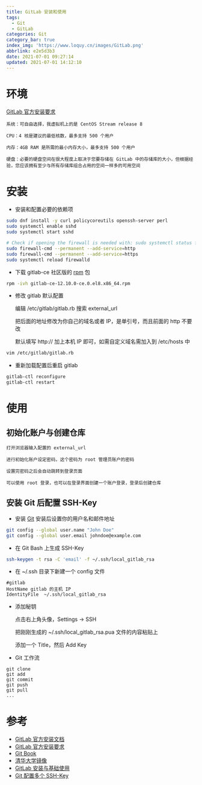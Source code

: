 ```yaml
---
title: GitLab 安装和使用
tags:
  - Git
  - GitLab
categories: Git 
category_bar: true
index_img: 'https://www.loquy.cn/images/GitLab.png'
abbrlink: e2e5d3b3
date: 2021-07-01 09:27:14
updated: 2021-07-01 14:12:10
---
```

# 环境

[GitLab 官方安装要求](https://docs.gitlab.com/ee/install/requirements.html)
    
    系统：可自由选择，我虚拟机上的是 CentOS Stream release 8

    CPU：4 核是建议的最低核数，最多支持 500 个用户

    内存：4GB RAM 是所需的最小内存大小，最多支持 500 个用户

    硬盘：必要的硬盘空间在很大程度上取决于您要存储在 GitLab 中的存储库的大小，但根据经验，您应该拥有至少与所有存储库组合占用的空间一样多的可用空间

# 安装

- 安装和配置必要的依赖项

``` bash
sudo dnf install -y curl policycoreutils openssh-server perl
sudo systemctl enable sshd
sudo systemctl start sshd

# Check if opening the firewall is needed with: sudo systemctl status firewalld
sudo firewall-cmd --permanent --add-service=http
sudo firewall-cmd --permanent --add-service=https
sudo systemctl reload firewalld
```

- 下载 gitlab-ce 社区版的 [rpm](https://mirrors.tuna.tsinghua.edu.cn/gitlab-ce/yum/el8/) 包

``` bash
rpm -ivh gitlab-ce-12.10.0-ce.0.el8.x86_64.rpm
```

- 修改 gitlab 默认配置


    编辑 /etc/gitlab/gitlab.rb 搜索 external_url 

    把后面的地址修改为你自己的域名或者 IP，是单引号，而且前面的 http 不要改

    默认填写 http:// 加上本机 IP 即可，如需自定义域名需加入到 /etc/hosts 中

``` bash
vim /etc/gitlab/gitlab.rb
```

- 重新加载配置后重启 gitlab

``` bash
gitlab-ctl reconfigure
gitlab-ctl restart
```

# 使用

## 初始化账户与创建仓库

    打开浏览器输入配置的 external_url

    进行初始化账户设定密码，这个密码为 root 管理员账户的密码

    设置完密码之后会自动跳转到登录页面

    可以使用 root 登录，也可以在登录界面创建一个账户登录，登录后创建仓库

## 安装 Git 后配置 SSH-Key

- 安装 [Git](https://git-scm.com/book/zh/v2) 安装后设置你的用户名和邮件地址

``` bash
git config --global user.name "John Doe"
git config --global user.email johndoe@example.com
```

- 在 Git Bash 上生成 SSH-Key

``` bash
ssh-keygen -t rsa -C 'email' -f ~/.ssh/local_gitlab_rsa
```

- 在 ~/.ssh 目录下新建一个 config 文件

``` 
#gitlab
HostName gitlab 的主机 IP
IdentityFile  ~/.ssh/local_gitlab_rsa
```

- 添加秘钥


    点击右上角头像，Settings -> SSH 

    把刚刚生成的 ~/.ssh/local_gitlab_rsa.pua 文件的内容粘贴上

    添加一个 Title，然后 Add Key

- Git 工作流

``` 
git clone
git add
git commit
git push
git pull
...
```

# 参考
- [GitLab 官方安装文档](https://about.gitlab.com/install/#centos-8)
- [GitLab 官方安装要求](https://docs.gitlab.com/ee/install/requirements.html)
- [Git Book](https://git-scm.com/book/zh/v2)
- [清华大学镜像](https://mirrors.tuna.tsinghua.edu.cn/gitlab-ce/yum/el8/)
- [GitLab 安装与基础使用](https://cloud.tencent.com/developer/article/1728804)
- [Git 配置多个 SSH-Key](https://gitee.com/help/articles/4229#article-header0)
